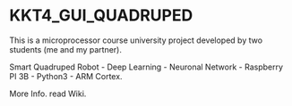 # KKT4_GUI_QUADRUPED

This is a microprocessor course university project developed by two students (me and my partner).

Smart Quadruped Robot - Deep Learning - Neuronal Network - Raspberry PI 3B - Python3 - ARM Cortex.

More Info. read Wiki.
